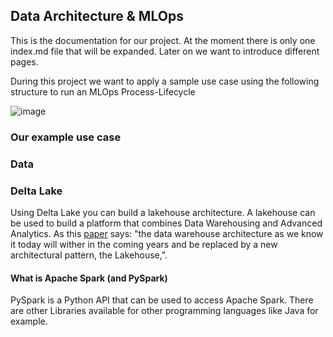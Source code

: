 ## Data Architecture & MLOps

This is the documentation for our project. At the moment there is only one index.md file that will be expanded. Later on we want to introduce different pages. 

During this project we want to apply a sample use case using the following structure to run an MLOps Process-Lifecycle

![image](https://user-images.githubusercontent.com/15960032/137945932-670a37ba-74e7-49dc-909a-e622d7c7bef3.png)


### Our example use case



### Data

### Delta Lake

Using Delta Lake you can build a lakehouse architecture. A lakehouse can be used to build a platform that combines Data Warehousing and Advanced Analytics. As this [paper](http://cidrdb.org/cidr2021/papers/cidr2021_paper17.pdf) says: "the data warehouse architecture as we know
it today will wither in the coming years and be replaced by a new
architectural pattern, the Lakehouse,". 

#### What is Apache Spark (and PySpark)

PySpark is a Python API that can be used to access Apache Spark. There are other Libraries available for other programming languages like Java for example. 

